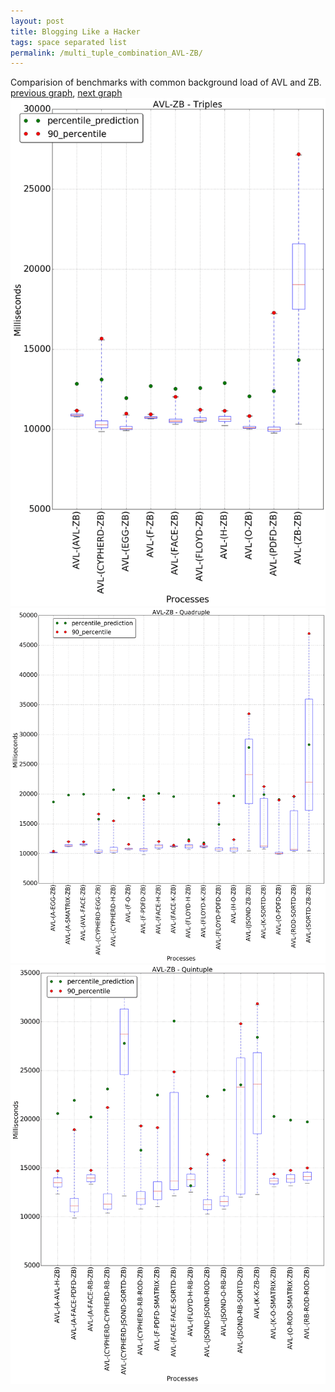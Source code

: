 ```yaml
---
layout: post
title: Blogging Like a Hacker
tags: space separated list
permalink: /multi_tuple_combination_AVL-ZB/
---
```


Comparision of benchmarks with common background load of AVL and ZB.
[previous graph](../multi_tuple_combination_AVL-SORTD/), [next graph](../multi_tuple_combination_CYPHERD-AVL/)
<img src="./images/triple/AVL/AVL-ZB_box.png" alt="graph figure"><img src="./images/quadruple/AVL/AVL-ZB_box.png" alt="graph figure"><img src="./images/quintuple/AVL/AVL-ZB_box.png" alt="graph figure">